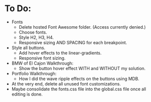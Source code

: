 # To Do:

- Fonts
  - Delete hosted Font Awesome folder. (Access currently denied.)
  - Choose fonts.
  - Style H2, H3, H4.
  - Responsive sizing AND SPACING for each breakpoint.
- Style all buttons.
  - Add hover effects to the linear-gradients.
  - Responsive font sizing.
- BMW of El Cajon Walkthrough:
  - Show the button hover effect WITH and WITHOUT my solution.
- Portfolio Walkthrough:
  - How I did the wave ripple effects on the buttons using MDB.
- At the very end, delete all unused font customizations.
- Maybe consolidate the fonts.css file into the global.css file once all editing is done.